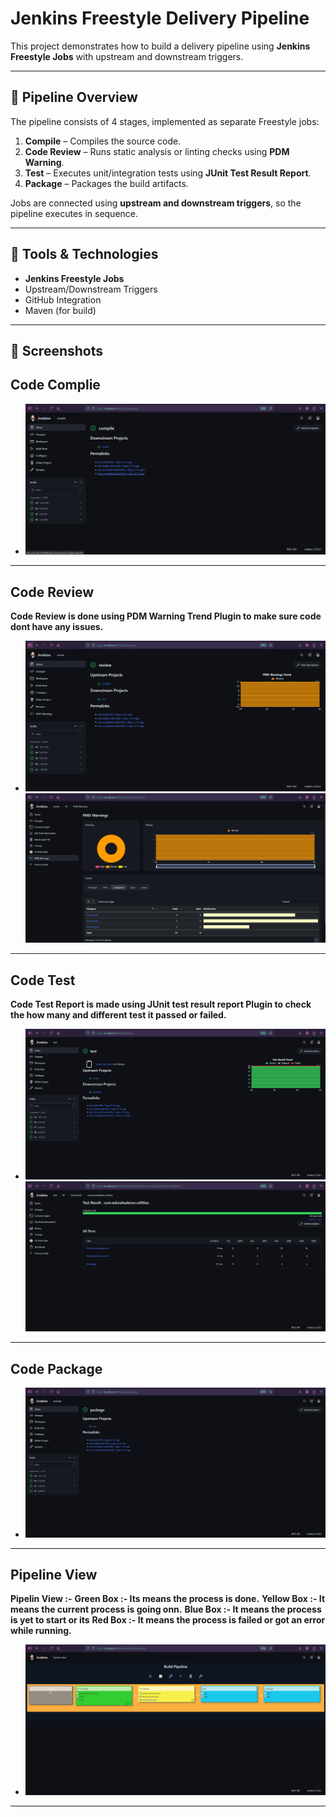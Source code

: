 # Jenkins Freestyle Delivery Pipeline

This project demonstrates how to build a delivery pipeline using **Jenkins Freestyle Jobs** with upstream and downstream triggers.  

---

## 🚀 Pipeline Overview
The pipeline consists of 4 stages, implemented as separate Freestyle jobs:

1. **Compile** – Compiles the source code.  
2. **Code Review** – Runs static analysis or linting checks using **PDM Warning**.  
3. **Test** – Executes unit/integration tests using **JUnit Test Result Report**.  
4. **Package** – Packages the build artifacts.  

Jobs are connected using **upstream and downstream triggers**, so the pipeline executes in sequence.

---

## 🔧 Tools & Technologies
- **Jenkins Freestyle Jobs**
- Upstream/Downstream Triggers
- GitHub Integration
- Maven (for build)

---

## 📸 Screenshots

## Code Complie
- <img src="images/Compile.png">
-------------------------------------
## Code Review
**Code Review is done using PDM Warning Trend Plugin to make sure code dont have any issues.**
- <img src="images/Review.png"> <img src="images/Review PDM.png">
-------------------------------------
## Code Test
**Code Test Report is made using JUnit test result report Plugin to check the how many and different test it passed or failed.**
- <img src="images/test.png"> <img src="images/test result.png">
-------------------------------------
## Code Package
- <img src="images/Package.png">
-------------------------------------
## Pipeline View
**Pipelin View :-**
**Green Box :- Its means the process is done.**
**Yellow Box :- It means the current process is going onn.**
**Blue Box :- It means the process is yet to start or its**
**Red Box :- It means the process is failed or got an error while running.**
- <img src="images/Pipeline View.png"> 
-------------------------------------